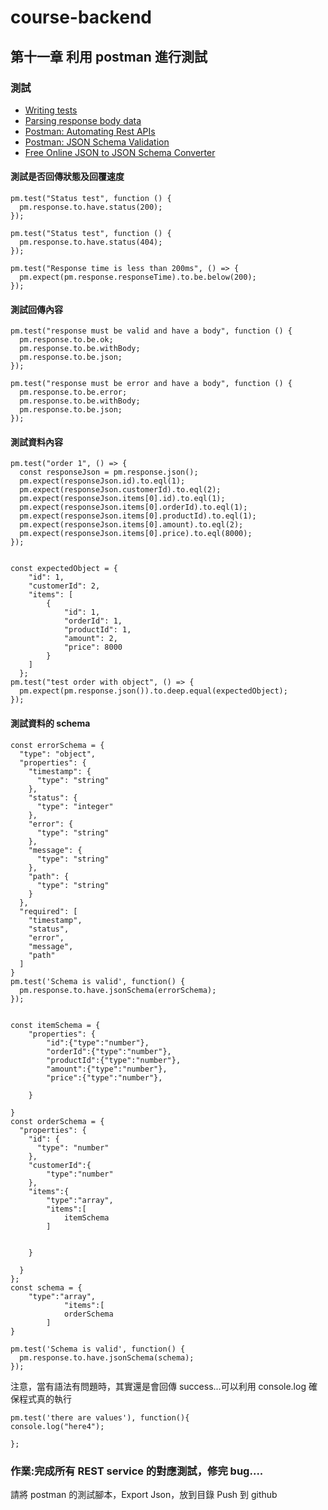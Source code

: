 # course-backend

## 第十一章 利用 postman 進行測試

### 測試

- [Writing tests](https://learning.postman.com/docs/writing-scripts/test-scripts/)
- [Parsing response body data](https://learning.postman.com/docs/writing-scripts/script-references/test-examples/#parsing-response-body-data)
- [Postman: Automating Rest APIs](https://medium.com/geekculture/automating-rest-apis-with-postman-c740049b56dd)
- [Postman: JSON Schema Validation](https://medium.com/geekculture/postman-json-schema-validation-ed09b3532a39)
- [Free Online JSON to JSON Schema Converter](https://www.liquid-technologies.com/online-json-to-schema-converter)

#### 測試是否回傳狀態及回覆速度

    pm.test("Status test", function () {
      pm.response.to.have.status(200);
    });

    pm.test("Status test", function () {
      pm.response.to.have.status(404);
    });

    pm.test("Response time is less than 200ms", () => {
      pm.expect(pm.response.responseTime).to.be.below(200);
    });

#### 測試回傳內容

    pm.test("response must be valid and have a body", function () {
      pm.response.to.be.ok;
      pm.response.to.be.withBody;
      pm.response.to.be.json;
    });

    pm.test("response must be error and have a body", function () {
      pm.response.to.be.error;
      pm.response.to.be.withBody;
      pm.response.to.be.json;
    });

#### 測試資料內容

    pm.test("order 1", () => {
      const responseJson = pm.response.json();
      pm.expect(responseJson.id).to.eql(1);
      pm.expect(responseJson.customerId).to.eql(2);
      pm.expect(responseJson.items[0].id).to.eql(1);
      pm.expect(responseJson.items[0].orderId).to.eql(1);
      pm.expect(responseJson.items[0].productId).to.eql(1);
      pm.expect(responseJson.items[0].amount).to.eql(2);
      pm.expect(responseJson.items[0].price).to.eql(8000);
    });


    const expectedObject = {
        "id": 1,
        "customerId": 2,
        "items": [
            {
                "id": 1,
                "orderId": 1,
                "productId": 1,
                "amount": 2,
                "price": 8000
            }
        ]
      };
    pm.test("test order with object", () => {
      pm.expect(pm.response.json()).to.deep.equal(expectedObject);
    });

#### 測試資料的 schema

    const errorSchema = {
      "type": "object",
      "properties": {
        "timestamp": {
          "type": "string"
        },
        "status": {
          "type": "integer"
        },
        "error": {
          "type": "string"
        },
        "message": {
          "type": "string"
        },
        "path": {
          "type": "string"
        }
      },
      "required": [
        "timestamp",
        "status",
        "error",
        "message",
        "path"
      ]
    }
    pm.test('Schema is valid', function() {
      pm.response.to.have.jsonSchema(errorSchema);
    });


    const itemSchema = {
        "properties": {
            "id":{"type":"number"},
            "orderId":{"type":"number"},
            "productId":{"type":"number"},
            "amount":{"type":"number"},
            "price":{"type":"number"},

        }

    }
    const orderSchema = {
      "properties": {
        "id": {
          "type": "number"
        },
        "customerId":{
            "type":"number"
        },
        "items":{
            "type":"array",
            "items":[
                itemSchema
            ]


        }

      }
    };
    const schema = {
        "type":"array",
                "items":[
                orderSchema
            ]
    }

    pm.test('Schema is valid', function() {
      pm.response.to.have.jsonSchema(schema);
    });

注意，當有語法有問題時，其實還是會回傳 success...可以利用 console.log 確保程式真的執行

    pm.test('there are values'), function(){
    console.log("here4");

    };

### 作業:完成所有 REST service 的對應測試，修完 bug....

請將 postman 的測試腳本，Export Json，放到目錄 Push 到 github
